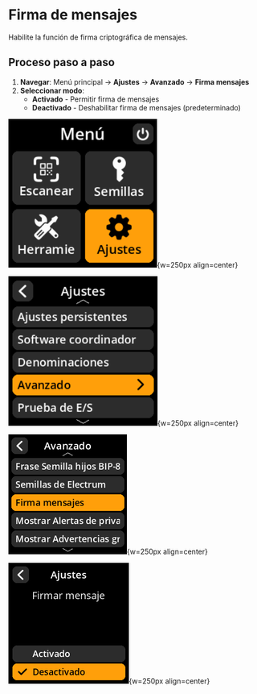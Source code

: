 # Firma de mensajes

Habilite la función de firma criptográfica de mensajes.

## Proceso paso a paso

1. **Navegar**: Menú principal → **Ajustes** → **Avanzado** → **Firma mensajes**
2. **Seleccionar modo**:
     - **Activado** - Permitir firma de mensajes
     - **Deactivado** - Deshabilitar firma de mensajes (predeterminado)

![Menú de selección de ajustes](images/HomeScreenSettingsSelectView_dc_as_es.png){w=250px align=center}

![Menú de selección avanzada](images/SettingsMainMenuAdvancedSelectView_dc_as_es.png){w=250px align=center}

![Menú de selección de firma de mensajes](images/MessageSigningSelectView_dc_as_es.png){w=250px align=center}

![Configuración de firma de mensajes](images/SettingsEntryUpdateSelectionView_message_signing_dc_as_es.png){w=250px align=center}
